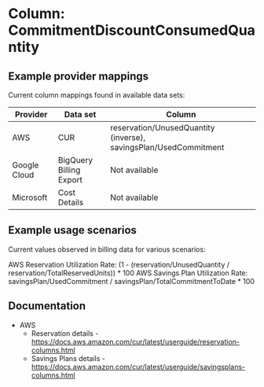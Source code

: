 # Column: CommitmentDiscountConsumedQuantity

## Example provider mappings

Current column mappings found in available data sets:

| Provider | Data set | Column |
|----------|----------|--------|
| AWS | CUR | reservation/UnusedQuantity (inverse), savingsPlan/UsedCommitment |
| Google Cloud | BigQuery Billing Export | Not available |
| Microsoft | Cost Details | Not available |

## Example usage scenarios

Current values observed in billing data for various scenarios:

AWS Reservation Utilization Rate: (1 - (reservation/UnusedQuantity / reservation/TotalReservedUnits)) * 100
AWS Savings Plan Utilization Rate: savingsPlan/UsedCommitment / savingsPlan/TotalCommitmentToDate * 100

## Documentation
- AWS
  - Reservation details - https://docs.aws.amazon.com/cur/latest/userguide/reservation-columns.html
  - Savings Plans details - https://docs.aws.amazon.com/cur/latest/userguide/savingsplans-columns.html
